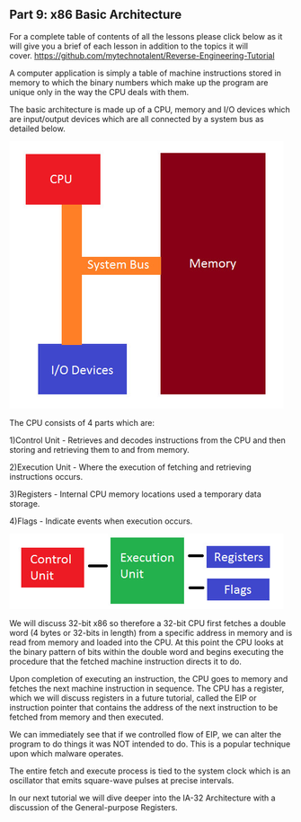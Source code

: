 ## Part 9: x86 Basic Architecture

For a complete table of contents of all the lessons please click below as it will give you a brief of each lesson in addition to the topics it will cover.&nbsp;https://github.com/mytechnotalent/Reverse-Engineering-Tutorial

A computer application is simply a table of machine instructions stored in memory to which the binary numbers which make up the program are unique only in the way the CPU deals with them.

The basic architecture is made up of a CPU, memory and I/O devices which are input/output devices which are all connected by a system bus as detailed below.

<div class="slate-resizable-image-embed slate-image-embed__resize-full-width"><img src="/imgs/1520249055678.jpg"/></div>

The CPU consists of 4 parts which are:

1)Control Unit - Retrieves and decodes instructions from the CPU and then storing and retrieving them to and from memory.

2)Execution Unit - Where the execution of fetching and retrieving instructions occurs.

3)Registers - Internal CPU memory locations used a temporary data storage.

4)Flags - Indicate events when execution occurs.

<div class="slate-resizable-image-embed slate-image-embed__resize-full-width"><img src="/imgs/1520178351635.jpg"/></div>

We will discuss 32-bit x86 so therefore a 32-bit CPU first fetches a double word (4 bytes or 32-bits in length) from a specific address in memory and is read from memory and loaded into the CPU. At this point the CPU looks at the binary pattern of bits within the double word and begins executing the procedure that the fetched machine instruction directs it to do.

Upon completion of executing an instruction, the CPU goes to memory and fetches the next machine instruction in sequence. The CPU has a register, which we will discuss registers in a future tutorial, called the EIP or instruction pointer that contains the address of the next instruction to be fetched from memory and then executed.

We can immediately see that if we controlled flow of EIP, we can alter the program to do things it was NOT intended to do. This is a popular technique upon which malware operates.

The entire fetch and execute process is tied to the system clock which is an oscillator that emits square-wave pulses at precise intervals.

In our next tutorial we will dive deeper into the IA-32 Architecture with a discussion of the General-purpose Registers.